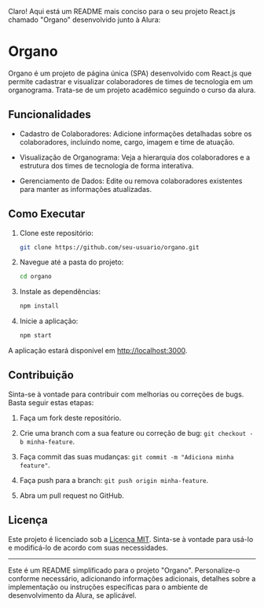 Claro! Aqui está um README mais conciso para o seu projeto React.js chamado "Organo" desenvolvido junto à Alura:

# Organo

Organo é um projeto de página única (SPA) desenvolvido com React.js que permite cadastrar e visualizar colaboradores de times de tecnologia em um organograma. Trata-se de um projeto
acadêmico seguindo o curso da alura.

## Funcionalidades

- Cadastro de Colaboradores: Adicione informações detalhadas sobre os colaboradores, incluindo nome, cargo, imagem e time de atuação.

- Visualização de Organograma: Veja a hierarquia dos colaboradores e a estrutura dos times de tecnologia de forma interativa.

- Gerenciamento de Dados: Edite ou remova colaboradores existentes para manter as informações atualizadas.

## Como Executar

1. Clone este repositório:

   ```bash
   git clone https://github.com/seu-usuario/organo.git
   ```

2. Navegue até a pasta do projeto:

   ```bash
   cd organo
   ```

3. Instale as dependências:

   ```bash
   npm install
   ```

4. Inicie a aplicação:

   ```bash
   npm start
   ```

A aplicação estará disponível em [http://localhost:3000](http://localhost:3000).

## Contribuição

Sinta-se à vontade para contribuir com melhorias ou correções de bugs. Basta seguir estas etapas:

1. Faça um fork deste repositório.

2. Crie uma branch com a sua feature ou correção de bug: `git checkout -b minha-feature`.

3. Faça commit das suas mudanças: `git commit -m "Adiciona minha feature"`.

4. Faça push para a branch: `git push origin minha-feature`.

5. Abra um pull request no GitHub.

## Licença

Este projeto é licenciado sob a [Licença MIT](LICENSE). Sinta-se à vontade para usá-lo e modificá-lo de acordo com suas necessidades.

---

Este é um README simplificado para o projeto "Organo". Personalize-o conforme necessário, adicionando informações adicionais, detalhes sobre a implementação ou instruções específicas para o ambiente de desenvolvimento da Alura, se aplicável.